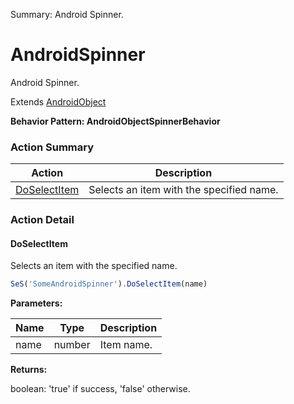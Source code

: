 Summary: Android Spinner.

# AndroidSpinner

Android Spinner.
 
Extends [AndroidObject](AndroidObject.md)





**Behavior Pattern: AndroidObjectSpinnerBehavior**


<!-- ============================== property summary ========================== -->

  
<!-- ============================== action summary ========================== -->



### Action Summary

|  **Action** | **Description** | 
| ----------- | --------------- |
|  [DoSelectItem](#doselectitem) | Selects an item with the specified name. |




<!-- ============================== property detail ========================== -->
  
  
<!-- ============================== action detail ========================== -->
  
### Action Detail
    
<a name="DoSelectItem"></a>    
#### DoSelectItem

Selects an item with the specified name.

```javascript
SeS('SomeAndroidSpinner').DoSelectItem(name)
```


**Parameters:**

|  **Name** | **Type** | **Description** |
| ---------- | -------- | --------------- |
| name | number |  Item name. |




**Returns:**

boolean: 'true' if success, 'false' otherwise.



<a name="see.also.androidspinner.doselectitem"></a>

  

